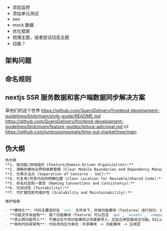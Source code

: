 - 添加监控
- 添加单元测试
- seo
- mock 数据
- 优化框架
- 梳理主题，或者尝试动态主题
- 动画？

## 架构问题

## 命名规则

## nextjs SSR 服务数据和客户端数据同步解决方案

草他们的这个世界
https://github.com/QueroDelivery/frontend-development-guidelines/blob/main/style-guide/README.md
https://github.com/QueroDelivery/frontend-development-guidelines/blob/main/feature-guides/leitura-adicional.md
cli
https://github.com/juntossomosmais/time-out-market/tree/main

## 伪大纲

```markdown
伪大纲
**1. 按功能/领域组织 (Feature/Domain-Driven Organization):**
**2. 清晰的模块边界和依赖管理 (Clear Module Boundaries and Dependency Management):**
**3. 分离关注点 (Separation of Concerns - SoC):**
**4. 可复用/共享代码的明确位置 (Clear Location for Reusable/Shared Code):**
**5. 命名约定和一致性 (Naming Conventions and Consistency):**
**6. 可测试性 (Testability):**
**7. 可扩展性和可维护性 (Scalability and Maintainability):**

维护指南

- **模块化**: 代码主要组织在 `src` 文件夹下，并按功能模块（features）进行划分，以实现高内聚和低耦合。
- **功能文件夹结构**: 每个功能模块（feature）可以包含 `api`, `assets`, `components`, `hooks`, `stores`, `types`, `utils` 等子文件夹，按需创建。
- **禁止跨功能导入**: 不建议在不同功能模块之间直接导入，应在应用层面组合功能。ESLint 被用来强制执行此规则以及单向代码库架构（共享 -> 功能 -> 应用）。
- **单向代码库架构**: 代码流向应为单向：共享模块 -> 功能模块 -> 应用层
```
